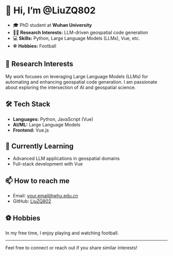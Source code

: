 # 👋 Hi, I’m @LiuZQ802

- 🎓 PhD student at **Wuhan University**
- 🧑‍🔬 **Research Interests:** LLM-driven geospatial code generation
- 💻 **Skills:** Python, Large Language Models (LLMs), Vue, etc.
- ⚽ **Hobbies:** Football

## 🔬 Research Interests

My work focuses on leveraging Large Language Models (LLMs) for automating and enhancing geospatial code generation. I am passionate about exploring the intersection of AI and geospatial science.

## 🛠️ Tech Stack

- **Languages:** Python, JavaScript (Vue)
- **AI/ML:** Large Language Models
- **Frontend:** Vue.js

## 🌱 Currently Learning

- Advanced LLM applications in geospatial domains
- Full-stack development with Vue

## 📫 How to reach me

- Email: your.email@whu.edu.cn
- GitHub: [LiuZQ802](https://github.com/LiuZQ802)

## ⚽ Hobbies

In my free time, I enjoy playing and watching football.

---

Feel free to connect or reach out if you share similar interests!

